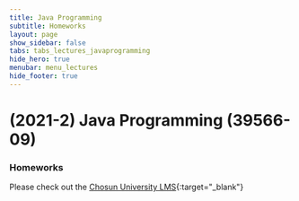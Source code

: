 ```yaml
---
title: Java Programming
subtitle: Homeworks
layout: page
show_sidebar: false
tabs: tabs_lectures_javaprogramming
hide_hero: true
menubar: menu_lectures
hide_footer: true
---
```


# (2021-2) Java Programming (39566-09)

### Homeworks

Please check out the [Chosun University LMS](https://clc.chosun.ac.kr){:target="_blank"}